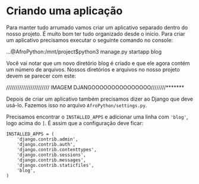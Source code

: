 # Criando uma aplicação

Para manter tudo arrumado vamos criar um aplicativo separado dentro do nosso projeto. É muito bom ter tudo organizado desde o início. Para criar um aplicativo precisamos executar o seguinte comando no console:

…@AfroPython:/mnt/project$python3 manage.py startapp blog

Você vai notar que um novo diretório blog é criado e que ele agora contém um número de arquivos. Nossos diretórios e arquivos no nosso projeto devem se parecer com este:

/////////////////////// IMAGEM DJANGOOOOOOOOOOOOOOO////////\*\*\*\*\*\*\*

Depois de criar um aplicativo também precisamos dizer ao Django que deve usá-lo. Fazemos isso no arquivo `AfroPython/settings.py`.

Precisamos encontrar o `INSTALLED_APPS` e adicionar uma linha com `'blog'`, logo acima do `]`. É assim que a configuração deve ficar:

```text
INSTALLED_APPS = (
    'django.contrib.admin',
    'django.contrib.auth',
    'django.contrib.contenttypes',
    'django.contrib.sessions',
    'django.contrib.messages',
    'django.contrib.staticfiles',
    'blog',
)
```


